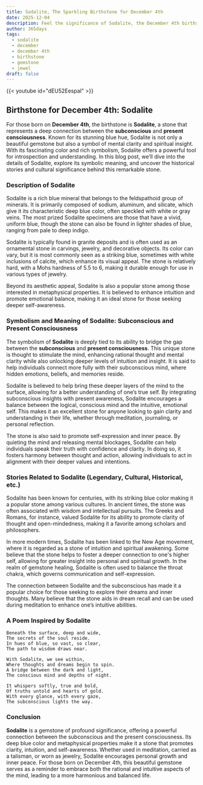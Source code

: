 ```yaml
---
title: Sodalite, The Sparkling Birthstone for December 4th
date: 2025-12-04
description: Feel the significance of Sodalite, the December 4th birthstone symbolizing Subconscious and present consciousness. Let its beauty and meaning brighten your day.
author: 365days
tags:
  - sodalite
  - december
  - december 4th
  - birthstone
  - gemstone
  - jewel
draft: false
---
```


{{< youtube id="dEU52EespaI" >}}

## Birthstone for December 4th: Sodalite

For those born on **December 4th**, the birthstone is **Sodalite**, a stone that represents a deep connection between the **subconscious** and **present consciousness**. Known for its stunning blue hue, Sodalite is not only a beautiful gemstone but also a symbol of mental clarity and spiritual insight. With its fascinating color and rich symbolism, Sodalite offers a powerful tool for introspection and understanding. In this blog post, we’ll dive into the details of Sodalite, explore its symbolic meaning, and uncover the historical stories and cultural significance behind this remarkable stone.

### Description of Sodalite

Sodalite is a rich blue mineral that belongs to the feldspathoid group of minerals. It is primarily composed of sodium, aluminum, and silicate, which give it its characteristic deep blue color, often speckled with white or gray veins. The most prized Sodalite specimens are those that have a vivid, uniform blue, though the stone can also be found in lighter shades of blue, ranging from pale to deep indigo.

Sodalite is typically found in granite deposits and is often used as an ornamental stone in carvings, jewelry, and decorative objects. Its color can vary, but it is most commonly seen as a striking blue, sometimes with white inclusions of calcite, which enhance its visual appeal. The stone is relatively hard, with a Mohs hardness of 5.5 to 6, making it durable enough for use in various types of jewelry.

Beyond its aesthetic appeal, Sodalite is also a popular stone among those interested in metaphysical properties. It is believed to enhance intuition and promote emotional balance, making it an ideal stone for those seeking deeper self-awareness.

### Symbolism and Meaning of Sodalite: Subconscious and Present Consciousness

The symbolism of **Sodalite** is deeply tied to its ability to bridge the gap between the **subconscious** and **present consciousness**. This unique stone is thought to stimulate the mind, enhancing rational thought and mental clarity while also unlocking deeper levels of intuition and insight. It is said to help individuals connect more fully with their subconscious mind, where hidden emotions, beliefs, and memories reside.

Sodalite is believed to help bring these deeper layers of the mind to the surface, allowing for a better understanding of one’s true self. By integrating subconscious insights with present awareness, Sodalite encourages a balance between the logical, conscious mind and the intuitive, emotional self. This makes it an excellent stone for anyone looking to gain clarity and understanding in their life, whether through meditation, journaling, or personal reflection.

The stone is also said to promote self-expression and inner peace. By quieting the mind and releasing mental blockages, Sodalite can help individuals speak their truth with confidence and clarity. In doing so, it fosters harmony between thought and action, allowing individuals to act in alignment with their deeper values and intentions.

### Stories Related to Sodalite (Legendary, Cultural, Historical, etc.)

Sodalite has been known for centuries, with its striking blue color making it a popular stone among various cultures. In ancient times, the stone was often associated with wisdom and intellectual pursuits. The Greeks and Romans, for instance, valued Sodalite for its ability to promote clarity of thought and open-mindedness, making it a favorite among scholars and philosophers.

In more modern times, Sodalite has been linked to the New Age movement, where it is regarded as a stone of intuition and spiritual awakening. Some believe that the stone helps to foster a deeper connection to one's higher self, allowing for greater insight into personal and spiritual growth. In the realm of gemstone healing, Sodalite is often used to balance the throat chakra, which governs communication and self-expression.

The connection between Sodalite and the subconscious has made it a popular choice for those seeking to explore their dreams and inner thoughts. Many believe that the stone aids in dream recall and can be used during meditation to enhance one’s intuitive abilities.

### A Poem Inspired by Sodalite

```
Beneath the surface, deep and wide,  
The secrets of the soul reside.  
In hues of blue, so vast, so clear,  
The path to wisdom draws near.

With Sodalite, we see within,  
Where thoughts and dreams begin to spin.  
A bridge between the dark and light,  
The conscious mind and depths of night.

It whispers softly, true and bold,  
Of truths untold and hearts of gold.  
With every glance, with every gaze,  
The subconscious lights the way.
```

### Conclusion

**Sodalite** is a gemstone of profound significance, offering a powerful connection between the subconscious and the present consciousness. Its deep blue color and metaphysical properties make it a stone that promotes clarity, intuition, and self-awareness. Whether used in meditation, carried as a talisman, or worn as jewelry, Sodalite encourages personal growth and inner peace. For those born on December 4th, this beautiful gemstone serves as a reminder to embrace both the rational and intuitive aspects of the mind, leading to a more harmonious and balanced life.